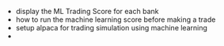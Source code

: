 - display the ML Trading Score for each bank
- how to run the machine learning score before making a trade
- setup alpaca for trading simulation using machine learning
- 
